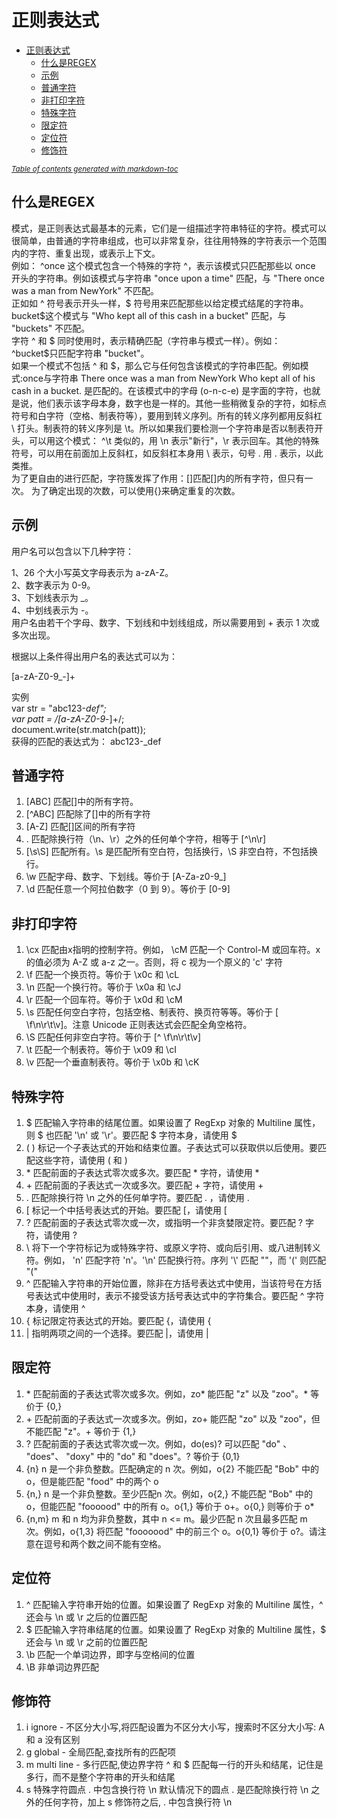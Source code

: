# 正则表达式

- [正则表达式](#-----)
    * [什么是REGEX](#---regex)
    * [示例](#--)
    * [普通字符](#----)
    * [非打印字符](#-----)
    * [特殊字符](#----)
    * [限定符](#---)
    * [定位符](#---)
    * [修饰符](#---)

<small><i><a href='http://ecotrust-canada.github.io/markdown-toc/'>Table of contents generated with markdown-toc</a></i></small>

## 什么是REGEX
模式，是正则表达式最基本的元素，它们是一组描述字符串特征的字符。模式可以很简单，由普通的字符串组成，也可以非常复杂，往往用特殊的字符表示一个范围内的字符、重复出现，或表示上下文。  
例如： ^once 这个模式包含一个特殊的字符 ^，表示该模式只匹配那些以 once 开头的字符串。例如该模式与字符串 "once upon a time" 匹配，与 "There once was a man from NewYork" 不匹配。  
正如如 ^ 符号表示开头一样，$ 符号用来匹配那些以给定模式结尾的字符串。 bucket$这个模式与 "Who kept all of this cash in a bucket" 匹配，与 "buckets" 不匹配。  
字符 ^ 和 $ 同时使用时，表示精确匹配（字符串与模式一样）。例如：^bucket$只匹配字符串 "bucket"。  
如果一个模式不包括 ^ 和 $，那么它与任何包含该模式的字符串匹配。例如模式:once与字符串 There once was a man from NewYork Who kept all of his cash in a bucket. 是匹配的。在该模式中的字母 (o-n-c-e) 是字面的字符，也就是说，他们表示该字母本身，数字也是一样的。其他一些稍微复杂的字符，如标点符号和白字符（空格、制表符等），要用到转义序列。所有的转义序列都用反斜杠 \ 打头。制表符的转义序列是 \t。所以如果我们要检测一个字符串是否以制表符开头，可以用这个模式： ^\t 类似的，用 \n 表示"新行"，\r 表示回车。其他的特殊符号，可以用在前面加上反斜杠，如反斜杠本身用 \\ 表示，句号 . 用 \. 表示，以此类推。  
为了更自由的进行匹配，字符簇发挥了作用：[]匹配[]内的所有字符，但只有一次。
为了确定出现的次数，可以使用{}来确定重复的次数。

## 示例
用户名可以包含以下几种字符：

1、26 个大小写英文字母表示为 a-zA-Z。   
2、数字表示为 0-9。   
3、下划线表示为 _。   
4、中划线表示为 -。   
用户名由若干个字母、数字、下划线和中划线组成，所以需要用到 + 表示 1 次或多次出现。

根据以上条件得出用户名的表达式可以为：

[a-zA-Z0-9_-]+

实例   
var str = "abc123-_def";   
var patt = /[a-zA-Z0-9_-]+/;   
document.write(str.match(patt));   
获得的匹配的表达式为： abc123-_def

## 普通字符
1. [ABC] 匹配[]中的所有字符。
2. [^ABC] 匹配除了[]中的所有字符
3. [A-Z] 匹配[]区间的所有字符
4. . 匹配除换行符（\n、\r）之外的任何单个字符，相等于 [^\n\r]
5. [\s\S] 匹配所有。\s 是匹配所有空白符，包括换行，\S 非空白符，不包括换行。
6. \w 匹配字母、数字、下划线。等价于 [A-Za-z0-9_]
7. \d 匹配任意一个阿拉伯数字（0 到 9）。等价于 [0-9]

## 非打印字符
1. \cx 匹配由x指明的控制字符。例如， \cM 匹配一个 Control-M 或回车符。x 的值必须为 A-Z 或 a-z 之一。否则，将 c 视为一个原义的 'c' 字符
2. \f 匹配一个换页符。等价于 \x0c 和 \cL
3. \n 匹配一个换行符。等价于 \x0a 和 \cJ
4. \r 匹配一个回车符。等价于 \x0d 和 \cM
5. \s 匹配任何空白字符，包括空格、制表符、换页符等等。等价于 [ \f\n\r\t\v]。注意 Unicode 正则表达式会匹配全角空格符。
6. \S 匹配任何非空白字符。等价于 [^ \f\n\r\t\v]
7. \t 匹配一个制表符。等价于 \x09 和 \cI
8. \v 匹配一个垂直制表符。等价于 \x0b 和 \cK

## 特殊字符
1. $ 匹配输入字符串的结尾位置。如果设置了 RegExp 对象的 Multiline 属性，则 $ 也匹配 '\n' 或 '\r'。要匹配 $ 字符本身，请使用 \$
2. ( ) 标记一个子表达式的开始和结束位置。子表达式可以获取供以后使用。要匹配这些字符，请使用 \( 和 \)
3. \* 匹配前面的子表达式零次或多次。要匹配 * 字符，请使用 \*
4. \+ 匹配前面的子表达式一次或多次。要匹配 + 字符，请使用 \+
5. . 匹配除换行符 \n 之外的任何单字符。要匹配 . ，请使用 \. 
6. [ 标记一个中括号表达式的开始。要匹配 [，请使用 \[
7. ? 匹配前面的子表达式零次或一次，或指明一个非贪婪限定符。要匹配 ? 字符，请使用 \?
8. \ 将下一个字符标记为或特殊字符、或原义字符、或向后引用、或八进制转义符。例如， 'n' 匹配字符 'n'。'\n' 匹配换行符。序列 '\\' 匹配 "\"，而 '\(' 则匹配 "("
9. ^ 匹配输入字符串的开始位置，除非在方括号表达式中使用，当该符号在方括号表达式中使用时，表示不接受该方括号表达式中的字符集合。要匹配 ^ 字符本身，请使用 \^
10. { 标记限定符表达式的开始。要匹配 {，请使用 \{
11. | 指明两项之间的一个选择。要匹配 |，请使用 \|

## 限定符
1. \* 匹配前面的子表达式零次或多次。例如，zo* 能匹配 "z" 以及 "zoo"。* 等价于 {0,}
2. \+ 匹配前面的子表达式一次或多次。例如，zo+ 能匹配 "zo" 以及 "zoo"，但不能匹配 "z"。+ 等价于 {1,}
3. ? 匹配前面的子表达式零次或一次。例如，do(es)? 可以匹配 "do" 、 "does"、 "doxy" 中的 "do" 和 "does"。? 等价于 {0,1}
4. {n} n 是一个非负整数。匹配确定的 n 次。例如，o{2} 不能匹配 "Bob" 中的 o，但是能匹配 "food" 中的两个 o
5. {n,} n 是一个非负整数。至少匹配n 次。例如，o{2,} 不能匹配 "Bob" 中的 o，但能匹配 "foooood" 中的所有 o。o{1,} 等价于 o+。o{0,} 则等价于 o*
6. {n,m} m 和 n 均为非负整数，其中 n <= m。最少匹配 n 次且最多匹配 m 次。例如，o{1,3} 将匹配 "fooooood" 中的前三个 o。o{0,1} 等价于 o?。请注意在逗号和两个数之间不能有空格。

## 定位符
1. ^ 匹配输入字符串开始的位置。如果设置了 RegExp 对象的 Multiline 属性，^ 还会与 \n 或 \r 之后的位置匹配
2. $ 匹配输入字符串结尾的位置。如果设置了 RegExp 对象的 Multiline 属性，$ 还会与 \n 或 \r 之前的位置匹配
3. \b 匹配一个单词边界，即字与空格间的位置 
4. \B 非单词边界匹配

## 修饰符
1. i ignore - 不区分大小写,将匹配设置为不区分大小写，搜索时不区分大小写: A 和 a 没有区别
2. g global - 全局匹配,查找所有的匹配项 
3. m multi line - 多行匹配,使边界字符 ^ 和 $ 匹配每一行的开头和结尾，记住是多行，而不是整个字符串的开头和结尾 
4. s 特殊字符圆点 . 中包含换行符 \n	默认情况下的圆点 . 是匹配除换行符 \n 之外的任何字符，加上 s 修饰符之后, . 中包含换行符 \n

